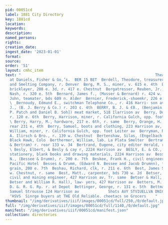 ```yaml
---
pid: 00051cd
label: 1881 City Directory
key: 1881cd
location: 
keywords: 
description: 
named_persons: 
rights: 
creation_date: 
ingest_date: '2023-01-01'
format: 
source: 
order: '51'
layout: cmhc_item
text: "                                                            Theatrical Goods
  at Daniels, Fisher & Go,’s.  BER 15 BET  Berdell, Theodore, treasurer La Plata Mining
  and Smelting Company, r. Denver  Berg, M. S., miner, v. 615 e. 4th  Berger, Otto,
  bricklayer, 208 e. 3d, r. 417 e. Chestnut  Borgatresser, Reuben, Jr., clk. W. H.
  Nash, r. 320 e. 5th  Bernard, James f., (Musser & Bernard) r. 424 w. Chestnut  Bernard,
  John, teamater, bds 609 n. Alder  Bernier, Frederick,-shoemkr, 226 e. 5th, r. same
  \ _Bernoudy, Edmund E., switchman Telephone Co., r. 416 Harri- son av  Berry, Benjamin
  J., (B. J. Berry & Co.) r. 203 ¢. 4th  BERRY, B. J. & €0., (Benjamin J. Berry, Warren
  P. Patch and Daniel B. Soh]) meat market, 518 Ilarrison av  Berry, Donald, carpenter,
  r. 120 e. 6th  Berry, Harrison, miner, r. California Gulch, opp. foot Leiter av
  \ Berry, Harry, M., hardware, 217 e. 6th, r. same  Berry, Orange, H., miner, r.
  rear 231 e, 4th  Berry, Samuel, boots and clothing, 223 Harrison av, r. same  Berry,
  William, miner, r. California Gulch, opp. foot Leiter av  Berryman, Richard, elk
  A. Ilirsch & Bro., r. 139 w. Chestnut  Bertenshaw, Silas, (Engelbach & Co.,) r.
  Black Hawk, Colo  Berthermer, William, lab. La Plata Smelter  Bertram, George, (Kiesell
  & Bertram) r. rear 133 w. 34  Bertrand, Eugene, city editor Herald, r, 1124 Oak
  \ Besly, Elbert, & Besly & cay r, 2224 Harrison av  BESLY, E. & CO., (Elbert Besty),
  stationery, blank books and drawing materials, 2224 Harrison av  Bessee, Edward
  N., (Bessee & Drumm), r. 200 e. 7th  Beskee, Frank H., civil engineer, r. Grand
  Pacific Hotel  Besses & Drumm, (Edward N. Bessee and Jacob Drumnn), fiour, hay and
  grain, 200 e. 7th  Beshau, Richard, clk, r. 211 e. 6th  Best, James S., saloon 332
  w. Chestnut, r. same  Best, Matt., carpenter, bds 730 w. 2d  Betser, Benjamin F.,
  civil and mining engineer, 427 Harrison av, Tr. same  Betser & Hall, (Benjamin F.
  Betser and William R. Hall), law- yers, 427 Harrison av  Betters, M. H., engineer,
  D. &. R. G. Ry. r. at Depot  Bettinger, George, r. 131 e. 5th  Bettman, Frank, manager
  Samuel Strousse 124 Harrison av             Shots AVY STVIUELLVA DNICTIOM GNV S¥OOd
  ‘HSVS  Sinrge buyers at THE Old Reliable. cheetacs se Grocers    "
thumbnail: "/img/derivatives/iiif/images/00051cd/full/250,/0/default.jpg"
full: "/img/derivatives/iiif/images/00051cd/full/1140,/0/default.jpg"
manifest: "/img/derivatives/iiif/00051cd/manifest.json"
collection: directories
---
```

